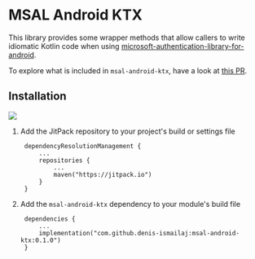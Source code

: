 # MSAL Android KTX

This library provides some wrapper methods that allow callers to write idiomatic Kotlin code when
using [microsoft-authentication-library-for-android](https://github.com/AzureAD/microsoft-authentication-library-for-android).

To explore what is included in `msal-android-ktx`, have a look
at [this PR](https://github.com/AzureAD/microsoft-authentication-library-for-android/pull/2066).

## Installation

[![](https://jitpack.io/v/denis-ismailaj/msal-android-ktx.svg)](https://jitpack.io/#denis-ismailaj/msal-android-ktx)

1. Add the JitPack repository to your project's build or settings file

        dependencyResolutionManagement {
            ...
            repositories {
                ...
                maven("https://jitpack.io")
            }
        }

2. Add the `msal-android-ktx` dependency to your module's build file

        dependencies {
            ...
            implementation("com.github.denis-ismailaj:msal-android-ktx:0.1.0")
        }

